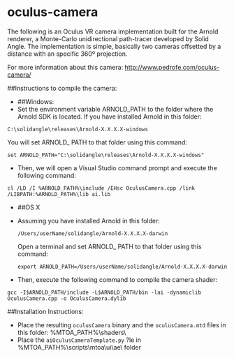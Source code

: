 # oculus-camera

The following is an Oculus VR camera implementation built for the Arnold renderer, a Monte-Carlo unidirectional path-tracer developed by Solid Angle. The implementation is simple, basically two cameras offsetted by a distance with an specific 360º projection.

For more information about this camera:
http://www.pedrofe.com/oculus-camera/

##Instructions to compile the camera:
- ##Windows:
 -  Set the environment variable ARNOLD_PATH to the folder where the Arnold SDK is located. If you have installed Arnold in this folder:

   `C:\solidangle\releases\Arnold-X.X.X.X-windows`
   
   You will set ARNOLD_ PATH to that folder using this command:
   
   `set ARNOLD_PATH="C:\solidangle\releases\Arnold-X.X.X.X-windows"`
  - Then, we will open a Visual Studio command prompt and execute the following command:
 
   `cl /LD /I %ARNOLD_PATH%\include /EHsc OculusCamera.cpp /link /LIBPATH:%ARNOLD_PATH%\lib ai.lib`

- ##OS X
 - Assuming you have installed Arnold in this folder:

   `/Users/userName/solidangle/Arnold-X.X.X.X-darwin`

   Open a terminal and set ARNOLD_ PATH to that folder using this command:

   `export ARNOLD_PATH=/Users/userName/solidangle/Arnold-X.X.X.X-darwin`
  - Then, execute the following command to compile the camera shader:

   `gcc -I$ARNOLD_PATH/include -L$ARNOLD_PATH/bin -lai -dynamiclib OculusCamera.cpp -o OculusCamera.dylib`
   
##Installation Instructions:

- Place the resulting `oculusCamera` binary and the `oculusCamera.mtd` files in this folder: %MTOA_PATH%\shaders\
- Place the `aiOculusCameraTemplate.py` ?le in %MTOA_PATH%\scripts\mtoa\ui\ae\ folder
